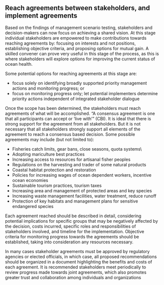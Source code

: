 ## Reach agreements between stakeholders, and implement agreements

Based on the findings of management scenario testing, stakeholders and decision-makers can now focus on achieving a shared vision. At this stage individual stakeholders are empowered to make contributions towards reaching agreements by: focusing on interests and not positions, establishing objective criteria, and proposing options for mutual gain. A skilled convener can prove very useful in this stage of the process, as this is where stakeholders will explore options for improving the current status of ocean health.

Some potential options for reaching agreements at this stage are:

- focus solely on identifying broadly supported priority management actions and monitoring progress; or
- focus on monitoring progress only; let potential implementers determine priority actions independent of integrated stakeholder dialogue

Once the scope has been determined, the stakeholders must reach agreements of what will be accomplished. “A consensus agreement is one that all participants can accept or ‘live with’” (CBI). It is ideal that there is strong support for the agreement from all stakeholders. But it is not necessary that all stakeholders strongly support all elements of the agreement to reach a consensus based decision. Some possible agreements may include (but not limited to):

- Fisheries catch limits, gear bans, close seasons, quota systems\
- Adopting mariculture best practices
- Increasing access to resources for artisanal fisher peoples
- Regulations on the harvesting and trader of some natural products
- Coastal habitat protection and restoration
- Policies for increasing wages of ocean dependent workers, incentive ocean economies
- Sustainable tourism practices, tourism taxes
- Increasing area and management of protected areas and key species
- Increasing waste management facilities, water treatment, reduce runoff
- Protection of key habitats and management plans for sensitive endangered species

Each agreement reached should be described in detail, considering potential implications for specific groups that may be negatively affected by the decision, costs incurred, specific roles and responsibilities of stakeholders involved, and timeline for the implementation. Objective criteria for monitoring progress towards the agreements should be established, taking into consideration any resources necessary.

In many cases stakeholder agreements must be approved by regulatory agencies or elected officials, in which case, all proposed recommendations should be organized in a document highlighting the benefits and costs of each agreement. It is recommended stakeholders meet periodically to review progress made towards joint agreements, which also promotes greater trust and collaboration among individuals and organizations
